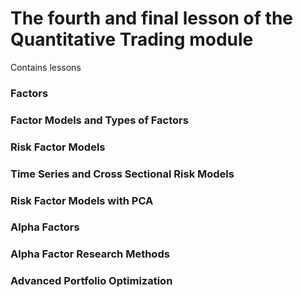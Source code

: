 # The fourth and final lesson of the Quantitative Trading module

Contains lessons

### Factors

### Factor Models and Types of Factors

### Risk Factor Models

### Time Series and Cross Sectional Risk Models

### Risk Factor Models with PCA

### Alpha Factors

### Alpha Factor Research Methods

### Advanced Portfolio Optimization
